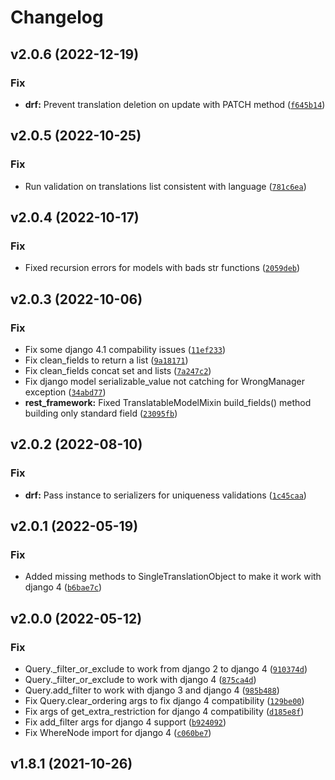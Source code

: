 # Changelog

<!--next-version-placeholder-->

## v2.0.6 (2022-12-19)
### Fix
* **drf:** Prevent translation deletion on update with PATCH method ([`f645b14`](https://github.com/lotrekagency/django-hvad/commit/f645b14bc40342ad9a09b69cc1d5378d1a220e70))

## v2.0.5 (2022-10-25)
### Fix
* Run validation on translations list consistent with language ([`781c6ea`](https://github.com/lotrekagency/django-hvad/commit/781c6ea8b183a223333c0a1f5d2f69fa43d5f274))

## v2.0.4 (2022-10-17)
### Fix
* Fixed recursion errors for models with bads str functions ([`2059deb`](https://github.com/lotrekagency/django-hvad/commit/2059debc85e194b53835b4e1d2ec57b3aabaff1c))

## v2.0.3 (2022-10-06)
### Fix
* Fix some django 4.1 compability issues ([`11ef233`](https://github.com/lotrekagency/django-hvad/commit/11ef23387573f5af5bf8631c5722aa2c9451246a))
* Fix clean_fields to return a list ([`9a18171`](https://github.com/lotrekagency/django-hvad/commit/9a181715a35b83af45a1c0da797470a9b4798bba))
* Fix clean_fields concat set and lists ([`7a247c2`](https://github.com/lotrekagency/django-hvad/commit/7a247c2e488f17b9b9eb9b0fed1224e27b7c7099))
* Fix django model serializable_value not catching for WrongManager exception ([`34abd77`](https://github.com/lotrekagency/django-hvad/commit/34abd77fabe3e455f04d24e668314f612e6bd8fa))
* **rest_framework:** Fixed TranslatableModelMixin build_fields() method building only standard field ([`23095fb`](https://github.com/lotrekagency/django-hvad/commit/23095fb9734f7f7f2c000b10fa57e5a74d925bd3))

## v2.0.2 (2022-08-10)
### Fix
* **drf:** Pass instance to serializers for uniqueness validations ([`1c45caa`](https://github.com/lotrekagency/django-hvad/commit/1c45caa6fa6fe26e8a2ccf9ff82af6fd60cebf33))

## v2.0.1 (2022-05-19)
### Fix
* Added missing methods to SingleTranslationObject to make it work with django 4 ([`b6bae7c`](https://github.com/lotrekagency/django-hvad/commit/b6bae7c381844e34e884e3f61448c36fed94d7f5))

## v2.0.0 (2022-05-12)
### Fix
* Query._filter_or_exclude to work from django 2 to django 4 ([`910374d`](https://github.com/lotrekagency/django-hvad/commit/910374d88593808a35a38c6d2a5edaa3d88c978a))
* Query._filter_or_exclude to work with django 4 ([`875ca4d`](https://github.com/lotrekagency/django-hvad/commit/875ca4d203a2b1b49b8f159fca9b96fe35169bd7))
* Query.add_filter to work with django 3 and django 4 ([`985b488`](https://github.com/lotrekagency/django-hvad/commit/985b488099aff99544a6a1a5d8b8e98ae80bff51))
* Fix Query.clear_ordering args to fix django 4 compatibility ([`129be00`](https://github.com/lotrekagency/django-hvad/commit/129be0002eaad3762385e75f979c0180e40c905b))
* Fix args of get_extra_restriction for django 4 compatibility ([`d185e8f`](https://github.com/lotrekagency/django-hvad/commit/d185e8f178f09500ca244f8955624fbaf59e2b1a))
* Fix add_filter args for django 4 support ([`b924092`](https://github.com/lotrekagency/django-hvad/commit/b9240926139f25ed49bd01f1f065c882970a4333))
* Fix WhereNode import for django 4 ([`c060be7`](https://github.com/lotrekagency/django-hvad/commit/c060be7b92d0a9883a8112347e6ba715631c6078))

## v1.8.1 (2021-10-26)

